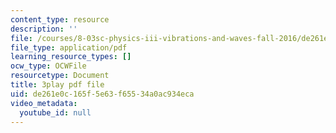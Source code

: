 ```yaml
---
content_type: resource
description: ''
file: /courses/8-03sc-physics-iii-vibrations-and-waves-fall-2016/de261e0c165f5e63f65534a0ac934eca_BX4QPdP7fT8.pdf
file_type: application/pdf
learning_resource_types: []
ocw_type: OCWFile
resourcetype: Document
title: 3play pdf file
uid: de261e0c-165f-5e63-f655-34a0ac934eca
video_metadata:
  youtube_id: null
---
```

